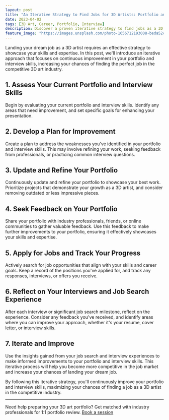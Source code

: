 ```yaml
---
layout: post
title: "An Iterative Strategy to Find Jobs for 3D Artists: Portfolio and Interview Improvements"
date: 2023-04-02
tags: [3D Art, Career, Portfolio, Interview]
description: Discover a proven iterative strategy to find jobs as a 3D artist by continuously improving your portfolio and interview skills, maximizing your chances of landing your dream job.
feature_image: "https://images.unsplash.com/photo-1656712193008-beda52c35d68?ixlib=rb-4.0.3&ixid=MnwxMjA3fDB8MHxwaG90by1wYWdlfHx8fGVufDB8fHx8&auto=format&fit=crop&w=1380&q=80"
---
```


Landing your dream job as a 3D artist requires an effective strategy to showcase your skills and expertise. In this post, we'll introduce an iterative approach that focuses on continuous improvement in your portfolio and interview skills, increasing your chances of finding the perfect job in the competitive 3D art industry.

<!--more-->

## 1. Assess Your Current Portfolio and Interview Skills

Begin by evaluating your current portfolio and interview skills. Identify any areas that need improvement, and set specific goals for enhancing your presentation.

## 2. Develop a Plan for Improvement

Create a plan to address the weaknesses you've identified in your portfolio and interview skills. This may involve refining your work, seeking feedback from professionals, or practicing common interview questions.

## 3. Update and Refine Your Portfolio

Continuously update and refine your portfolio to showcase your best work. Prioritize projects that demonstrate your growth as a 3D artist, and consider removing outdated or less impressive pieces.

## 4. Seek Feedback on Your Portfolio

Share your portfolio with industry professionals, friends, or online communities to gather valuable feedback. Use this feedback to make further improvements to your portfolio, ensuring it effectively showcases your skills and expertise.

## 5. Apply for Jobs and Track Your Progress

Actively search for job opportunities that align with your skills and career goals. Keep a record of the positions you've applied for, and track any responses, interviews, or offers you receive.

## 6. Reflect on Your Interviews and Job Search Experience

After each interview or significant job search milestone, reflect on the experience. Consider any feedback you've received, and identify areas where you can improve your approach, whether it's your resume, cover letter, or interview skills.

## 7. Iterate and Improve

Use the insights gained from your job search and interview experiences to make informed improvements to your portfolio and interview skills. This iterative process will help you become more competitive in the job market and increase your chances of landing your dream job.

By following this iterative strategy, you'll continuously improve your portfolio and interview skills, maximizing your chances of finding a job as a 3D artist in the competitive industry.

---

Need help preparing your 3D art portfolio? Get matched with industry professionals for 1:1 portfolio review. [Book a session](https://forms.gle/RB623UhTA4HF25528)
